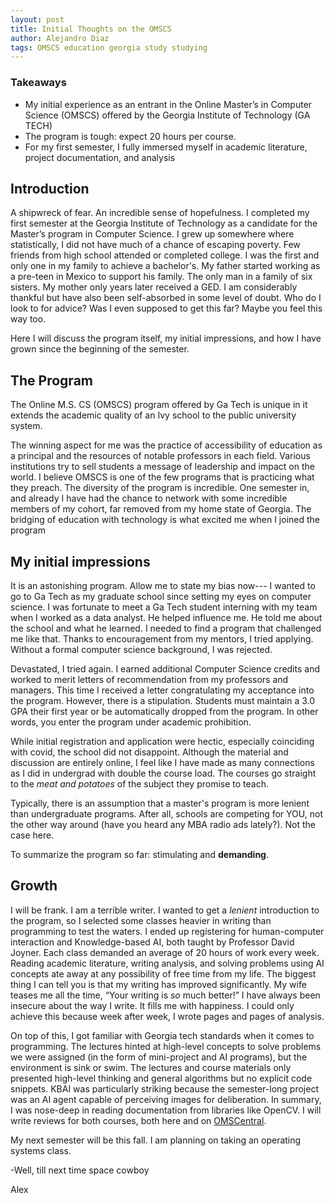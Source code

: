 ```yaml
---
layout: post
title: Initial Thoughts on the OMSCS
author: Alejandro Diaz
tags: OMSCS education georgia study studying
---
```

### Takeaways
* My initial experience as an entrant in the Online Master’s in Computer Science (OMSCS) offered by the Georgia Institute of Technology (GA TECH)
* The program is tough: expect 20 hours per course.
* For my first semester, I fully immersed myself in academic literature, project documentation, and analysis

## Introduction
A shipwreck of fear. An incredible sense of hopefulness. I completed my first semester at the Georgia Institute of Technology as a candidate for the Master’s program in Computer Science. I grew up somewhere where statistically, I did not have much of a chance of escaping poverty. Few friends from high school attended or completed college.  I was the first and only one in my family to achieve a bachelor's.  My father started working as a pre-teen in Mexico to support his family. The only man in a family of six sisters. My mother only years later received a GED. I am considerably thankful but have also been self-absorbed in some level of doubt. Who do I look to for advice? Was I even supposed to get this far? 
Maybe you feel this way too.

Here I will discuss the program itself, my initial impressions, and how I have grown since the beginning of the semester.

## The Program
The Online M.S. CS (OMSCS) program offered by Ga Tech is unique in it extends the academic quality of an Ivy school to the public university system.

The winning aspect for me was the practice of accessibility of education as a principal and the resources of notable professors in each field. Various institutions try to sell students a message of leadership and impact on the world. I believe OMSCS is one of the few programs that is practicing what they preach. The diversity of the program is incredible. One semester in, and already I have had the chance to network with some incredible members of my cohort, far removed from my home state of Georgia. The bridging of education with technology is what excited me when I joined the program


## My initial impressions
It is an astonishing program. Allow me to state my bias now--- I wanted to go to Ga Tech as my graduate school since setting my eyes on computer science. 
I was fortunate to meet a Ga Tech student interning with my team when I worked as a data analyst. He helped influence me. He told me about the school and what he learned. I needed to find a program that challenged me like that. Thanks to encouragement from my mentors, I tried applying. Without a formal computer science background, I was rejected. 

Devastated, I tried again. I earned additional Computer Science credits and worked to merit letters of recommendation from my professors and managers. This time I received a letter congratulating my acceptance into the program. However, there is a stipulation. Students must maintain a 3.0 GPA their first year or be automatically dropped from the program. In other words, you enter the program under academic prohibition.

While initial registration and application were hectic, especially coinciding with covid, the school did not disappoint. Although the material and discussion are entirely online, I feel like I have made as many connections as I did in undergrad with double the course load. The courses go straight to the *meat and potatoes* of the subject they promise to teach. 

Typically, there is an assumption that a master's program is more lenient than undergraduate programs. After all, schools are competing for YOU, not the other way around (have you heard any MBA radio ads lately?). Not the case here.

To summarize the program so far: stimulating and **demanding**.

## Growth
I will be frank. I am a terrible writer. I wanted to get a *lenient* introduction to the program, so I selected some classes heavier in writing than programming to test the waters. I ended up registering for human-computer interaction and Knowledge-based AI, both taught by Professor David Joyner. Each class demanded an average of 20 hours of work every week. Reading academic literature, writing analysis, and solving problems using AI concepts ate away at any possibility of free time from my life.
The biggest thing I can tell you is that my writing has improved significantly. My wife teases me all the time, “Your writing is *so* much better!” I have always been insecure about the way I write. It fills me with happiness. I could only achieve this because week after week, I wrote pages and pages of analysis.

On top of this, I got familiar with Georgia tech standards when it comes to programming. The lectures hinted at high-level concepts to solve problems we were assigned (in the form of mini-project and AI programs), but the environment is sink or swim. The lectures and course materials only presented high-level thinking and general algorithms but no explicit code snippets. KBAI was particularly striking because the semester-long project was an AI agent capable of perceiving images for deliberation. In summary, I was nose-deep in reading documentation from libraries like OpenCV. I will write reviews for both courses, both here and on [OMSCentral](https://omscentral.com/courses).

My next semester will be this fall. I am planning on taking an operating systems class.

-Well, till next time space cowboy

Alex
